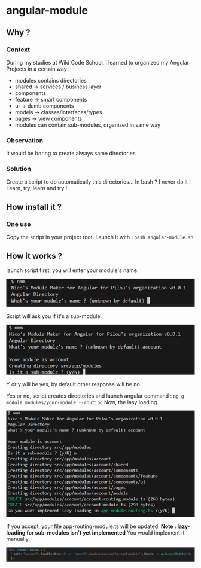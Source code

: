 # angular-module
## Why ?
### Context
During my studies at Wild Code School, i learned to organized my Angular Projects in a certain way :
* modules contains directories :
 * shared -> services / business layer
 * components 
  * feature -> smart components
  * ui -> dumb components
 * models -> classes/interfaces/types
 * pages -> view components
* modules can contain sub-modules, organized in same way

### Observation
It would be boring to create always same directories

### Solution
Create a script to do automatically this directories...
In bash ?
I never do it !
Learn, try, learn and try !

## How install it ?
### One use
Copy the script in your project root.
Launch it with :
`
bash angular-module.sh
`

## How it works ?
launch script
first, you will enter your module's name.

![capture of first question](help/images/img1.png)

Script will ask you if it's a sub-module.

![capture of second question](help/images/img2.png)

Y or y will be yes, by default other response will be no.

Yes or no, script creates directories and launch angular command :
`
ng g module modules/your-module --routing
`
Now, the lasy loading.

![capture of third question](help/images/img3.png)

If you accept, your file app-routing-module.ts will be updated. 
**Note : lazy-loading for sub-modules isn't yet implemented** You would implement it manually.

![capture of routes updated](help/images/routes-updated.png)


